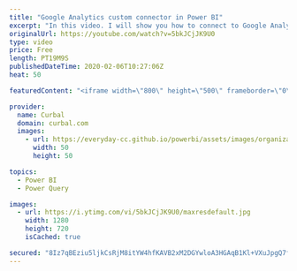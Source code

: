 ```yaml
---
title: "Google Analytics custom connector in Power BI"
excerpt: "In this video. I will show you how to connect to Google Analytics in Power BI using Curbal's custom connector.  Link to github: https://github.com/ruthpozuelo/GoogleAnalyticsConnector  You will need an API key, here is the link to how to get it: https://www.youtube.com/watch?v=S0AfKF6KBNE   Looking for"
originalUrl: https://youtube.com/watch?v=5bkJCjJK9U0
type: video
price: Free
length: PT19M9S
publishedDateTime: 2020-02-06T10:27:06Z
heat: 50

featuredContent: "<iframe width=\"800\" height=\"500\" frameborder=\"0\" src=\"https://www.youtube.com/embed/5bkJCjJK9U0\" allow=\"accelerometer; autoplay; encrypted-media; gyroscope; picture-in-picture\" allowfullscreen></iframe>"

provider:
  name: Curbal
  domain: curbal.com
  images:
    - url: https://everyday-cc.github.io/powerbi/assets/images/organizations/curbal.com-50x50.jpg
      width: 50
      height: 50

topics:
  - Power BI
  - Power Query

images:
  - url: https://i.ytimg.com/vi/5bkJCjJK9U0/maxresdefault.jpg
    width: 1280
    height: 720
    isCached: true

secured: "8Iz7qBEziu5ljkCsRjM8itYW4hfKAVB2xM2DGYwloA3HGAqB1Kl+VXuJpgQ7fKgNMoGCeiFv8ygX4rkgWNtRrxlFZa8s/LSLLbIDgy+JgtB91JolEf8gj98fpYwhqTOLf0rdmHlAk1ZB0OAh/ahMtwH3qy1iVozuC9bCEluQ0HrtyA5ZzEU0bPk15/0Mwuf33rbMa2Yl6ua707NZSJClJOmfVlRMLINzf3+MNMfS3HsfwuAaAMd3SxwQATsMoxt5VycVixeweDaOIhMHydA33rYLYJQMvIBhS8T/0hAN19S8vF7RGEjU/+DihUUgMg3IX4cq9K24oMDhNqlNjmwCShOnw9sFa7VKL2CsjcOCuQvs8CFzP2xmsBn8WaUBj5BZ6tu+TRYOKRPHdCglRpkrTCDEtKkZhZ3sPNOveGtvzEw=;PmAUjSDupnicDISIyxKtaQ=="
---
```


